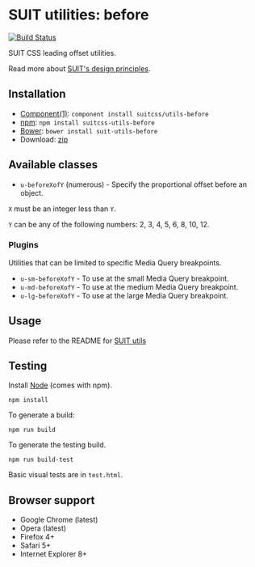 # SUIT utilities: before

[![Build Status](https://secure.travis-ci.org/suitcss/utils-before.png?branch=master)](http://travis-ci.org/suitcss/utils-before)

SUIT CSS leading offset utilities.

Read more about [SUIT's design principles](https://github.com/suitcss/suit/).

## Installation

* [Component(1)](http://component.io/): `component install suitcss/utils-before`
* [npm](http://npmjs.org/): `npm install suitcss-utils-before`
* [Bower](http://bower.io/): `bower install suit-utils-before`
* Download: [zip](https://github.com/suitcss/utils-before/zipball/master)

## Available classes

* `u-beforeXofY` (numerous) - Specify the proportional offset before an object.

`X` must be an integer less than `Y`.

`Y` can be any of the following numbers: 2, 3, 4, 5, 6, 8, 10, 12.

### Plugins

Utilities that can be limited to specific Media Query breakpoints.

* `u-sm-beforeXofY` - To use at the small Media Query breakpoint.
* `u-md-beforeXofY` - To use at the medium Media Query breakpoint.
* `u-lg-beforeXofY` - To use at the large Media Query breakpoint.

## Usage

Please refer to the README for [SUIT utils](https://github.com/suitcss/utils/)

## Testing

Install [Node](http://nodejs.org) (comes with npm).

```
npm install
```

To generate a build:

```
npm run build
```

To generate the testing build.

```
npm run build-test
```

Basic visual tests are in `test.html`.

## Browser support

* Google Chrome (latest)
* Opera (latest)
* Firefox 4+
* Safari 5+
* Internet Explorer 8+
